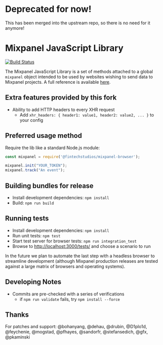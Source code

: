 # Deprecated for now! 
This has been merged into the upstream repo, so there is no need for it anymore!

# Mixpanel JavaScript Library
[![Build Status](https://travis-ci.org/mixpanel/mixpanel-js.svg?branch=master)](https://travis-ci.org/mixpanel/mixpanel-js)

The Mixpanel JavaScript Library is a set of methods attached to a global `mixpanel` object
intended to be used by websites wishing to send data to Mixpanel projects. A full reference
is available [here](https://mixpanel.com/help/reference/javascript).

## Extra features provided by this fork
- Ability to add HTTP headers to every XHR request
    - Add `xhr_headers: { header1: value1, header2: value2, ... }` to your config

## Preferred usage method
Require the lib like a standard Node.js module:

```javascript
const mixpanel = require('@fintechstudios/mixpanel-browser');

mixpanel.init("YOUR_TOKEN");
mixpanel.track("An event");
```

## Building bundles for release
- Install development dependencies: `npm install`
- Build: `npm run build`

## Running tests
- Install development dependencies: `npm install`
- Run unit tests: `npm test`
- Start test server for browser tests: `npm run integration_test`
- Browse to [http://localhost:3000/tests/](http://localhost:3000/tests/) and choose a scenario to run

In the future we plan to automate the last step with a headless browser to streamline development (although
Mixpanel production releases are tested against a large matrix of browsers and operating systems).

## Developing Notes
- Commits are pre-checked with a series of verifications
    - if `npm run validate` fails, try `npm install --force` 

## Thanks
For patches and support: @bohanyang, @dehau, @drubin, @D1plo1d, @feychenie, @mogstad, @pfhayes, @sandorfr, @stefansedich, @gfx, @pkaminski
